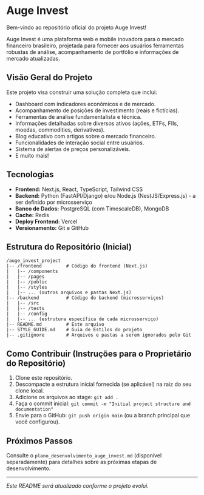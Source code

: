 # Auge Invest

Bem-vindo ao repositório oficial do projeto Auge Invest!

Auge Invest é uma plataforma web e mobile inovadora para o mercado financeiro brasileiro, projetada para fornecer aos usuários ferramentas robustas de análise, acompanhamento de portfólio e informações de mercado atualizadas.

## Visão Geral do Projeto

Este projeto visa construir uma solução completa que inclui:

*   Dashboard com indicadores econômicos e de mercado.
*   Acompanhamento de posições de investimento (reais e fictícias).
*   Ferramentas de análise fundamentalista e técnica.
*   Informações detalhadas sobre diversos ativos (ações, ETFs, FIIs, moedas, commodities, derivativos).
*   Blog educativo com artigos sobre o mercado financeiro.
*   Funcionalidades de interação social entre usuários.
*   Sistema de alertas de preços personalizáveis.
*   E muito mais!

## Tecnologias

*   **Frontend:** Next.js, React, TypeScript, Tailwind CSS
*   **Backend:** Python (FastAPI/Django) e/ou Node.js (NestJS/Express.js) - a ser definido por microsserviço
*   **Banco de Dados:** PostgreSQL (com TimescaleDB), MongoDB
*   **Cache:** Redis
*   **Deploy Frontend:** Vercel
*   **Versionamento:** Git e GitHub

## Estrutura do Repositório (Inicial)

```
/auge_invest_project
|-- /frontend         # Código do frontend (Next.js)
|   |-- /components
|   |-- /pages
|   |-- /public
|   |-- /styles
|   |-- ... (outros arquivos e pastas Next.js)
|-- /backend          # Código do backend (microsserviços)
|   |-- /src
|   |-- /tests
|   |-- /config
|   |-- ... (estrutura específica de cada microsserviço)
|-- README.md         # Este arquivo
|-- STYLE_GUIDE.md    # Guia de Estilos do projeto
|-- .gitignore        # Arquivos e pastas a serem ignorados pelo Git
```

## Como Contribuir (Instruções para o Proprietário do Repositório)

1.  Clone este repositório.
2.  Descompacte a estrutura inicial fornecida (se aplicável) na raiz do seu clone local.
3.  Adicione os arquivos ao stage: `git add .`
4.  Faça o commit inicial: `git commit -m "Initial project structure and documentation"`
5.  Envie para o GitHub: `git push origin main` (ou a branch principal que você configurou).

## Próximos Passos

Consulte o `plano_desenvolvimento_auge_invest.md` (disponível separadamente) para detalhes sobre as próximas etapas de desenvolvimento.

---

*Este README será atualizado conforme o projeto evolui.*


